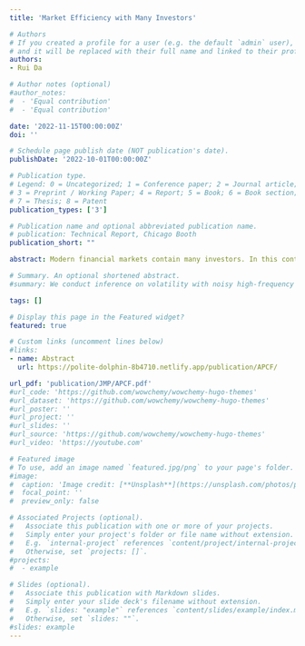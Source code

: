 ```yaml
---
title: 'Market Efficiency with Many Investors'

# Authors
# If you created a profile for a user (e.g. the default `admin` user), write the username (folder name) here
# and it will be replaced with their full name and linked to their profile.
authors:
- Rui Da

# Author notes (optional)
#author_notes:
#  - 'Equal contribution'
#  - 'Equal contribution'

date: '2022-11-15T00:00:00Z'
doi: ''

# Schedule page publish date (NOT publication's date).
publishDate: '2022-10-01T00:00:00Z'

# Publication type.
# Legend: 0 = Uncategorized; 1 = Conference paper; 2 = Journal article;
# 3 = Preprint / Working Paper; 4 = Report; 5 = Book; 6 = Book section;
# 7 = Thesis; 8 = Patent
publication_types: ['3']

# Publication name and optional abbreviated publication name.
# publication: Technical Report, Chicago Booth
publication_short: ""

abstract: Modern financial markets contain many investors. In this context, we study the role of information in investor decision-making, and the informational efficiency and liquidity of the market. An equilibrium is characterized in closed-form for a continuous-time economy with many market participants and imperfect competition, in which investors receive private information with varying quality, and are heterogeneous in their misperception of the information quality. In equilibrium, investor heterogeneity in their misperception generates return predictability by investors' trading, and trading of different investors follows a simple factor structure with weak factors.To conduct empirical analysis that builds on these equilibrium implications, we develop a new big-data econometric method that utilizes the factor structure to accommodate the high-dimensionality of these implications. Applying the framework to price and institution holding data of the US stock market, we document that individual institution's trading with impotent predictive power can collectively generate significant return predictability that persists for about a quarter. We estimate dynamic price impact of around $0.25$ at quarterly frequency, a moderate misperception of institutions on their information quality, and institutions' contributions to the informational efficiency of the market.

# Summary. An optional shortened abstract.
#summary: We conduct inference on volatility with noisy high-frequency data. We assume the observed transaction price follows a continuous-time Itô-#semimartingale, contaminated by a discrete-time moving-average noise process associated with the arrival of trades. We estimate volatility, defined as #the quadratic variation of the semimartingale, by maximizing the likelihood of a misspecified moving-average model, with its order selected based on an #information criterion. Our inference is uniformly valid over a large class of noise processes whose magnitude and dependence structure vary with sample #size. We show that the convergence rate of our estimator dominates n1/4 as noise vanishes, and is determined by the selected order of noise dependence #when noise is sufficiently small. Our implementation guarantees positive estimates in finite samples.

tags: []

# Display this page in the Featured widget?
featured: true

# Custom links (uncomment lines below)
#links:
- name: Abstract
  url: https://polite-dolphin-8b4710.netlify.app/publication/APCF/

url_pdf: 'publication/JMP/APCF.pdf'
#url_code: 'https://github.com/wowchemy/wowchemy-hugo-themes'
#url_dataset: 'https://github.com/wowchemy/wowchemy-hugo-themes'
#url_poster: ''
#url_project: ''
#url_slides: ''
#url_source: 'https://github.com/wowchemy/wowchemy-hugo-themes'
#url_video: 'https://youtube.com'

# Featured image
# To use, add an image named `featured.jpg/png` to your page's folder.
#image:
#  caption: 'Image credit: [**Unsplash**](https://unsplash.com/photos/pLCdAaMFLTE)'
#  focal_point: ''
#  preview_only: false

# Associated Projects (optional).
#   Associate this publication with one or more of your projects.
#   Simply enter your project's folder or file name without extension.
#   E.g. `internal-project` references `content/project/internal-project/index.md`.
#   Otherwise, set `projects: []`.
#projects:
#  - example

# Slides (optional).
#   Associate this publication with Markdown slides.
#   Simply enter your slide deck's filename without extension.
#   E.g. `slides: "example"` references `content/slides/example/index.md`.
#   Otherwise, set `slides: ""`.
#slides: example
---
```

